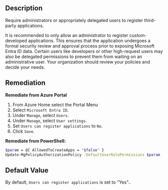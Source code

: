 ## Description

Require administrators or appropriately delegated users to register third-party applications.

It is recommended to only allow an administrator to register custom-developed applications. This ensures that the application undergoes a formal security review and approval process prior to exposing Microsoft Entra ID data. Certain users like developers or other high-request users may also be delegated permissions to prevent them from waiting on an administrative user. Your organization should review your policies and decide your needs.

## Remediation

**Remediate from Azure Portal**

1. From Azure Home select the Portal Menu
2. Select `Microsoft Entra ID`.
3. Under `Manage`, select `Users`.
4. Under `Manage`, select `User settings`.
5. Set `Users can register applications` to `No`.
6. Click `Save`.

**Remediate from PowerShell:**

```bash
$param = @{ AllowedToCreateApps = "$false" }
Update-MgPolicyAuthorizationPolicy -DefaultUserRolePermissions $param
```

## Default Value

By default, `Users can register applications` is set to "Yes"..
